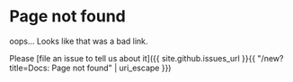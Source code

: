 # Page not found

oops... Looks like that was a bad link.

Please [file an issue to tell us about it]({{ site.github.issues_url }}{{ "/new?title=Docs: Page not found" | uri_escape }})
